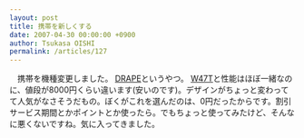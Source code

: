 ```yaml
---
layout: post
title: 携帯を新しくする
date: 2007-04-30 00:00:00 +0900
author: Tsukasa OISHI
permalink: /articles/127
---
```


　携帯を機種変更しました。 [DRAPE](http://www.au.kddi.com/seihin/kinobetsu/seihin/drape/index.html)というやつ。 [W47T](http://www.au.kddi.com/seihin/kinobetsu/seihin/w47t/index.html)と性能はほぼ一緒なのに、値段が8000円くらい違います(安いのです)。デザインがちょっと変わってて人気がなさそうだもの。ぼくがこれを選んだのは、0円だったからです。割引サービス期間とかポイントとか使ったら。でもちょっと使ってみたけど、そんなに悪くないですね。気に入ってきました。

